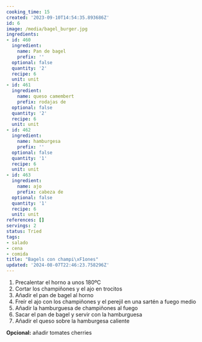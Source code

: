 ```yaml
---
cooking_time: 15
created: '2023-09-10T14:54:35.893686Z'
id: 6
image: /media/bagel_burger.jpg
ingredients:
- id: 460
  ingredient:
    name: Pan de bagel
    prefix: ''
  optional: false
  quantity: '2'
  recipe: 6
  unit: unit
- id: 461
  ingredient:
    name: queso camembert
    prefix: rodajas de
  optional: false
  quantity: '2'
  recipe: 6
  unit: unit
- id: 462
  ingredient:
    name: hamburgesa
    prefix: ''
  optional: false
  quantity: '1'
  recipe: 6
  unit: unit
- id: 463
  ingredient:
    name: ajo
    prefix: cabeza de
  optional: false
  quantity: '1'
  recipe: 6
  unit: unit
references: []
servings: 2
status: Tried
tags:
- salado
- cena
- comida
title: "Bagels con champi\xF1ones"
updated: '2024-08-07T22:46:23.758296Z'
---
```



1. Precalentar el horno a unos 180ºC
2. Cortar los champiñones y el ajo en trocitos
3. Añadir el pan de bagel al horno
3. Freír el ajo con los champiñones y el perejil en una sartén a fuego medio
4. Añadir la hamburguesa de champiñones al fuego
5. Sacar el pan de bagel y servir con la hamburguesa
6. Añadir el queso sobre la hamburgesa caliente


**Opcional:**  añadir tomates cherries

